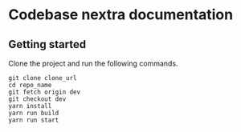 # Codebase nextra documentation



## Getting started

Clone the project and run the following commands.

```
git clone clone_url
cd repo_name
git fetch origin dev
git checkout dev
yarn install
yarn run build
yarn run start
```



